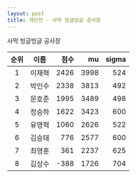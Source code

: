 ```yaml
---
layout: post
title: 개인전 - 사막 빙글빙글 공사장
---
```


사막 빙글빙글 공사장

| 순위 | 이름 | 점수 | mu | sigma |
|:---:|:---:|---:|---:|---:|
| 1 | 이재혁 | 2426 | 3998 | 524 |
| 2 | 박인수 | 2338 | 3813 | 492 |
| 3 | 문호준 | 1995 | 3489 | 498 |
| 4 | 정승하 | 1622 | 3423 | 600 |
| 5 | 유영혁 | 1060 | 2626 | 522 |
| 6 | 김승태 | 776 | 2577 | 600 |
| 7 | 최영훈 | 361 | 2237 | 625 |
| 8 | 김상수 | -388 | 1726 | 704 |
